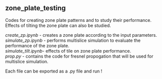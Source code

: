 ## zone_plate_testing

Codes for creating zone plate patterns and to study their performance. Effects of tilting the zone plate can also be studied.

*create_zp.ipynb*    - creates a zone plate according to the input parameters. <br>
*simulate_zp.ipynb*  - performs multislice simulation to evaluate the performance of the zone plate. <br>
*simulate_tilt.ipynb*- effects of tile on zone plate performance. <br>
*prop.py*            - contains the code for fresnel propogation that will be used for multislice simulation. <br>

Each file can be exported as a .py file and run !
